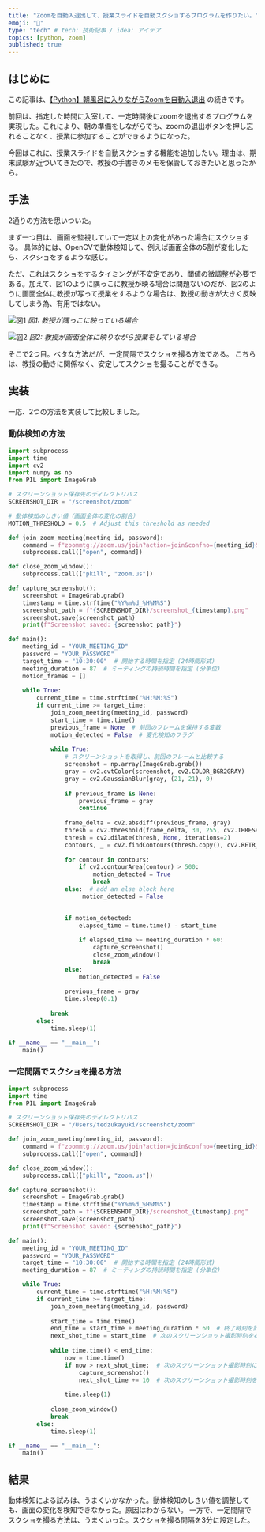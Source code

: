 ```yaml
---
title: "Zoomを自動入退出して、授業スライドを自動スクショするプログラムを作りたい。"
emoji: "🐥"
type: "tech" # tech: 技術記事 / idea: アイデア
topics: [python, zoom]
published: true
---
```


## はじめに
この記事は、[【Python】朝風呂に入りながらZoomを自動入退出](https://zenn.dev/yukitezuka/articles/53ffd07749d0ec) の続きです。

前回は、指定した時間に入室して、一定時間後にzoomを退出するプログラムを実現した。これにより、朝の準備をしながらでも、zoomの退出ボタンを押し忘れることなく、授業に参加することができるようになった。

今回はこれに、授業スライドを自動スクショする機能を追加したい。理由は、期末試験が近づいてきたので、教授の手書きのメモを保管しておきたいと思ったから。

## 手法
2通りの方法を思いついた。

まず一つ目は、画面を監視していて一定以上の変化があった場合にスクショする。
具体的には、OpenCVで動体検知して、例えば画面全体の5割が変化したら、スクショをするような感じ。

ただ、これはスクショをするタイミングが不安定であり、閾値の微調整が必要である。加えて、図1のように隅っこに教授が映る場合は問題ないのだが、図2のように画面全体に教授が写って授業をするような場合は、教授の動きが大きく反映してしまう為、有用ではない。

![図1](/images/885ab465c79658/fig1.jpg)
*図1: 教授が隅っこに映っている場合*

![図2](/images/885ab465c79658/fig2.jpg)
*図2: 教授が画面全体に映りながら授業をしている場合*


そこで2つ目。ベタな方法だが、一定間隔でスクショを撮る方法である。
こちらは、教授の動きに関係なく、安定してスクショを撮ることができる。

## 実装
一応、2つの方法を実装して比較しました。
### 動体検知の方法
```python
import subprocess
import time
import cv2
import numpy as np
from PIL import ImageGrab

# スクリーンショット保存先のディレクトリパス
SCREENSHOT_DIR = "/screenshot/zoom"

# 動体検知のしきい値（画面全体の変化の割合）
MOTION_THRESHOLD = 0.5  # Adjust this threshold as needed

def join_zoom_meeting(meeting_id, password):
    command = f"zoommtg://zoom.us/join?action=join&confno={meeting_id}&pwd={password}"
    subprocess.call(["open", command])

def close_zoom_window():
    subprocess.call(["pkill", "zoom.us"])

def capture_screenshot():
    screenshot = ImageGrab.grab()
    timestamp = time.strftime("%Y%m%d_%H%M%S")
    screenshot_path = f"{SCREENSHOT_DIR}/screenshot_{timestamp}.png"
    screenshot.save(screenshot_path)
    print(f"Screenshot saved: {screenshot_path}")

def main():
    meeting_id = "YOUR_MEETING_ID"
    password = "YOUR_PASSWORD"
    target_time = "10:30:00"  # 開始する時間を指定 (24時間形式)
    meeting_duration = 87  # ミーティングの持続時間を指定 (分単位)
    motion_frames = []
    
    while True:
        current_time = time.strftime("%H:%M:%S")
        if current_time >= target_time:
            join_zoom_meeting(meeting_id, password)
            start_time = time.time()
            previous_frame = None  # 前回のフレームを保持する変数
            motion_detected = False  # 変化検知のフラグ
            
            while True:
                # スクリーンショットを取得し、前回のフレームと比較する
                screenshot = np.array(ImageGrab.grab())
                gray = cv2.cvtColor(screenshot, cv2.COLOR_BGR2GRAY)
                gray = cv2.GaussianBlur(gray, (21, 21), 0)
                
                if previous_frame is None:
                    previous_frame = gray
                    continue
                
                frame_delta = cv2.absdiff(previous_frame, gray)
                thresh = cv2.threshold(frame_delta, 30, 255, cv2.THRESH_BINARY)[1]
                thresh = cv2.dilate(thresh, None, iterations=2)
                contours, _ = cv2.findContours(thresh.copy(), cv2.RETR_EXTERNAL, cv2.CHAIN_APPROX_SIMPLE)
                
                for contour in contours:
                    if cv2.contourArea(contour) > 500:
                        motion_detected = True
                        break
                else:  # add an else block here
                     motion_detected = False

                
                if motion_detected:
                    elapsed_time = time.time() - start_time
                    
                    if elapsed_time >= meeting_duration * 60:
                        capture_screenshot()
                        close_zoom_window()
                        break
                else:
                    motion_detected = False
                
                previous_frame = gray
                time.sleep(0.1)
            
            break
        else:
            time.sleep(1)

if __name__ == "__main__":
    main()

```

### 一定間隔でスクショを撮る方法
```python
import subprocess
import time
from PIL import ImageGrab

# スクリーンショット保存先のディレクトリパス
SCREENSHOT_DIR = "/Users/tedzukayuki/screenshot/zoom"

def join_zoom_meeting(meeting_id, password):
    command = f"zoommtg://zoom.us/join?action=join&confno={meeting_id}&pwd={password}"
    subprocess.call(["open", command])

def close_zoom_window():
    subprocess.call(["pkill", "zoom.us"])

def capture_screenshot():
    screenshot = ImageGrab.grab()
    timestamp = time.strftime("%Y%m%d_%H%M%S")
    screenshot_path = f"{SCREENSHOT_DIR}/screenshot_{timestamp}.png"
    screenshot.save(screenshot_path)
    print(f"Screenshot saved: {screenshot_path}")

def main():
    meeting_id = "YOUR_MEETING_ID"
    password = "YOUR_PASSWORD"
    target_time = "10:30:00"  # 開始する時間を指定 (24時間形式)
    meeting_duration = 87  # ミーティングの持続時間を指定 (分単位)

    while True:
        current_time = time.strftime("%H:%M:%S")
        if current_time >= target_time:
            join_zoom_meeting(meeting_id, password)
            
            start_time = time.time()
            end_time = start_time + meeting_duration * 60  # 終了時刻を計算
            next_shot_time = start_time  # 次のスクリーンショット撮影時刻を初期化
            
            while time.time() < end_time:
                now = time.time()
                if now > next_shot_time:  # 次のスクリーンショット撮影時刻になったら撮影
                    capture_screenshot()
                    next_shot_time += 10  # 次のスクリーンショット撮影時刻を3分後に設定
                
                time.sleep(1)
            
            close_zoom_window()
            break
        else:
            time.sleep(1)

if __name__ == "__main__":
    main()
```
## 結果
動体検知による試みは、うまくいかなかった。動体検知のしきい値を調整しても、画面の変化を検知できなかった。原因はわからない。
一方で、一定間隔でスクショを撮る方法は、うまくいった。スクショを撮る間隔を3分に設定した。